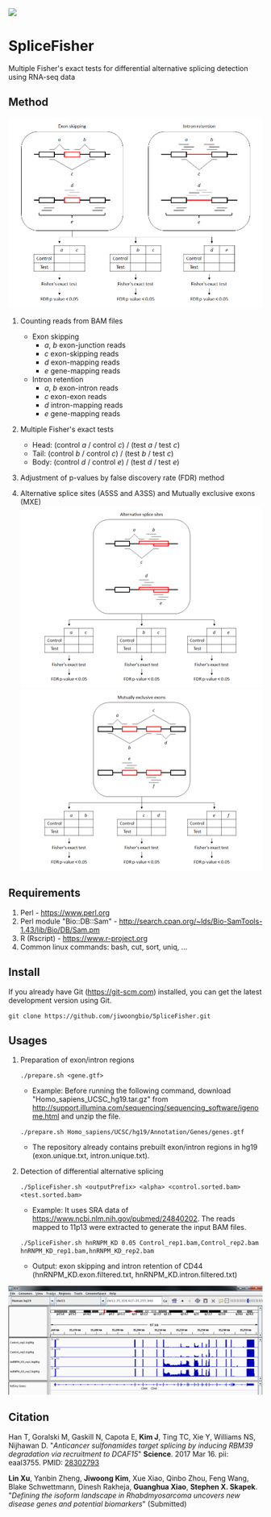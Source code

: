 [![](https://qbrc.swmed.edu/images/qbrc_small.jpg)](https://qbrc.swmed.edu)


# SpliceFisher

Multiple Fisher's exact tests for differential alternative splicing detection using RNA-seq data


## Method

![](SpliceFisher.method.png)

1. Counting reads from BAM files
   * Exon skipping
     * *a*, *b* exon-junction reads
     * *c* exon-skipping reads
     * *d* exon-mapping reads
     * *e* gene-mapping reads
   * Intron retention
     * *a*, *b* exon-intron reads
     * *c* exon-exon reads
     * *d* intron-mapping reads
     * *e* gene-mapping reads
2. Multiple Fisher's exact tests
   * Head: (control *a* / control *c*) / (test *a* / test *c*)
   * Tail: (control *b* / control *c*) / (test *b* / test *c*)
   * Body: (control *d* / control *e*) / (test *d* / test *e*)
3. Adjustment of p-values by false discovery rate (FDR) method

4. Alternative splice sites (A5SS and A3SS) and Mutually exclusive exons (MXE)
![](SpliceFisher.method.ASS.png)
![](SpliceFisher.method.MXE.png)


## Requirements

1. Perl - https://www.perl.org
2. Perl module "Bio::DB::Sam" - http://search.cpan.org/~lds/Bio-SamTools-1.43/lib/Bio/DB/Sam.pm
3. R (Rscript) - https://www.r-project.org
4. Common linux commands: bash, cut, sort, uniq, ...


## Install

If you already have Git (https://git-scm.com) installed, you can get the latest development version using Git.
```
git clone https://github.com/jiwoongbio/SpliceFisher.git
```


## Usages

1. Preparation of exon/intron regions
   ```
   ./prepare.sh <gene.gtf>
   ```
   * Example: Before running the following command, download "Homo_sapiens_UCSC_hg19.tar.gz" from http://support.illumina.com/sequencing/sequencing_software/igenome.html and unzip the file.
   ```
   ./prepare.sh Homo_sapiens/UCSC/hg19/Annotation/Genes/genes.gtf
   ```
   * The repository already contains prebuilt exon/intron regions in hg19 (exon.unique.txt, intron.unique.txt).

2. Detection of differential alternative splicing
   ```
   ./SpliceFisher.sh <outputPrefix> <alpha> <control.sorted.bam> <test.sorted.bam>
   ```
   * Example: It uses SRA data of https://www.ncbi.nlm.nih.gov/pubmed/24840202. The reads mapped to 11p13 were extracted to generate the input BAM files.
   ```
   ./SpliceFisher.sh hnRNPM_KD 0.05 Control_rep1.bam,Control_rep2.bam hnRNPM_KD_rep1.bam,hnRNPM_KD_rep2.bam
   ```
   * Output: exon skipping and intron retention of CD44 (hnRNPM_KD.exon.filtered.txt, hnRNPM_KD.intron.filtered.txt)

![hnRNPM_KD.CD44.png](hnRNPM_KD.CD44.png)


## Citation

Han T, Goralski M, Gaskill N, Capota E, **Kim J**, Ting TC, Xie Y, Williams NS, Nijhawan D.
"*Anticancer sulfonamides target splicing by inducing RBM39 degradation via recruitment to DCAF15*"
**Science**. 2017 Mar 16. pii: eaal3755.
PMID: [28302793](https://www.ncbi.nlm.nih.gov/pubmed/28302793)

**Lin Xu**, Yanbin Zheng, **Jiwoong Kim**, Xue Xiao, Qinbo Zhou, Feng Wang, Blake Schwettmann, Dinesh Rakheja, **Guanghua Xiao**, **Stephen X. Skapek**. "*Defining the isoform landscape in Rhabdmyosarcoma uncovers new disease genes and potential biomarkers*" (Submitted)
